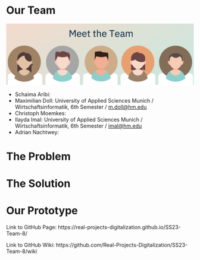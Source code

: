 # Our Team

![image](Assignments/Team8.png)

* Schaima Aribi:
* Maximilian Doll: University of Applied Sciences Munich / Wirtschaftsinformatik, 6th Semester / [m.doll@hm.edu](mailto:m.doll@hm.edu)
* Christoph Moemkes:
* Ilayda Imal: University of Applied Sciences Munich / Wirtschaftsinformatik, 6th Semester / [imal@hm.edu](mailto:imal@hm.edu)
* Adrian Nachtwey:


# The Problem


# The Solution


# Our Prototype

<p> Link to GitHub Page: https://real-projects-digitalization.github.io/SS23-Team-8/ </p>
<p> Link to GitHub Wiki: https://github.com/Real-Projects-Digitalization/SS23-Team-8/wiki </p>
